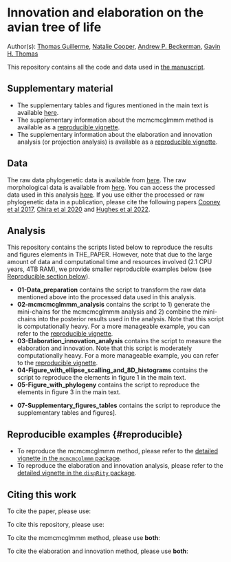 # Innovation and elaboration on the avian tree of life

Author(s): [Thomas Guillerme](https://github/TGuillerme), [Natalie Cooper](http://nhcooper123.github.io/), [Andrew P. Beckerman](https://andbeck.github.io/beckslab/), [Gavin H. Thomas](https://www.sheffield.ac.uk/biosciences/people/academic-staff/gavin-thomas)

This repository contains all the code and data used in [the manuscript]().

<!-- Repo zenodo: [![DOI](https://zenodo.org/badge/102496441.svg)](https://zenodo.org/badge/latestdoi/102496441) -->
<!-- Preprint link: [![DOI](https://zenodo.org/badge/102496441.svg)](https://zenodo.org/badge/latestdoi/102496441) -->
<!-- Paper link: [![DOI](https://zenodo.org/badge/102496441.svg)](https://zenodo.org/badge/latestdoi/102496441) -->

## Supplementary material

 * The supplementary tables and figures mentioned in the main text is available [here](link_to_supp).
 * The supplementary information about the mcmcmcglmmm method is available as a [reproducible vignette](https://raw.rawgit.net/TGuillerme/mcmcmcglmmm/main/inst/MCMCglmm_mini_chains.html).
 * The supplementary information about the elaboration and innovation analysis (or projection analysis) is available as a [reproducible vignette](https://raw.rawgit.net/TGuillerme/dispRity/master/inst/vignettes/Projection_analysis.html).

## Data
The raw data phylogenetic data is available from [here](https://birdtree.org/).
The raw morphological data is available from [here](beak_data).
You can access the processed data used in this analysis [here](processed_data_repo).
If you use either the processed or raw phylogenetic data in a publication, please cite the following papers [Cooney et al 2017](https://www.nature.com/articles/nature21074), [Chira et al 2020](https://royalsocietypublishing.org/doi/full/10.1098/rspb.2020.1585) and [Hughes et al 2022](https://onlinelibrary.wiley.com/doi/full/10.1111/ele.13905).

## Analysis
This repository contains the scripts listed below to reproduce the results and figures elements in THE_PAPER.
However, note that due to the large amount of data and computational time and resources involved (2.1 CPU years, 4TB RAM), we provide smaller reproducible examples below (see [Reproducible section below](#reproducible)).

 * **01-Data_preparation** contains the script to transform the raw data mentioned above into the processed data used in this analysis.
 * **02-mcmcmcglmmm_analysis** contains the script to 1) generate the mini-chains for the mcmcmcglmmm analysis and 2) combine the mini-chains into the posterior results used in the analysis. Note that this script is computationally heavy. For a more manageable example, you can refer to the [reproducible vignette](https://raw.rawgit.net/TGuillerme/mcmcmcglmmm/main/inst/MCMCglmm_mini_chains.html).
 * **03-Elaboration_innovation_analysis** contains the script to measure the elaboration and innovation. Note that this script is moderately computationally heavy. For a more manageable example, you can refer to the [reproducible vignette](https://raw.rawgit.net/TGuillerme/dispRity/master/inst/vignettes/Projection_analysis.html).
 * **04-Figure_with_ellipse_scalling_and_8D_histograms** contains the script to reproduce the elements in figure 1 in the main text.
 * **05-Figure_with_phylogeny** contains the script to reproduce the elements in figure 3 in the main text.
 <!-- * **06-Figure_with_correlations**  contains the script to reproduce the elements in figure 2 in the main text. -->
 * **07-Supplementary_figures_tables** contains the script to reproduce the supplementary tables and figures].


## Reproducible examples {#reproducible}
 * To reproduce the mcmcmcglmmm method, please refer to the [detailed vignette in the `mcmcmcglmmm` package](https://github.com/TGuillerme/mcmcmcglmmm/blob/main/inst/MCMCglmm_mini_chains.Rmd).
 * To reproduce the elaboration and innovation analysis, please refer to the [detailed vignette in the `dispRity` package](https://github.com/TGuillerme/dispRity/blob/MCMCglmm/inst/vignettes/Projection_analysis.Rmd).


## Citing this work

To cite the paper, please use:
<!-- Paper cite (link to cite formats) -->

To cite this repository, please use:
<!-- Repo Zenodo cite (link to cite formats) -->

To cite the mcmcmcglmmm method, please use **both**:
<!-- Paper cite (link to cite formats) -->
<!-- mcmcmcglmmm Zenodo cite (link to cite formats) -->

To cite the elaboration and innovation method, please use **both**:
<!-- Paper cite (link to cite formats) -->
<!-- dispRity paper (link to cite formats) -->

